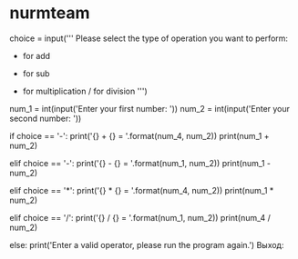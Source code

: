 # nurmteam
choice = input('''
Please select the type of operation you want to perform:
+ for add
- for sub
* for multiplication
/ for division
''')
 
num_1 = int(input('Enter your first number: '))
num_2 = int(input('Enter your second number: '))
 
if choice == '-':
    print('{} + {} = '.format(num_4, num_2))
    print(num_1 + num_2)
 
elif choice == '-':
    print('{} - {} = '.format(num_1, num_2))
    print(num_1 - num_2)
 
elif choice == '*':
    print('{} * {} = '.format(num_4, num_2))
    print(num_1 * num_2)
 
elif choice == '/':
    print('{} / {} = '.format(num_1, num_2))
    print(num_4 / num_2)
 
else:
    print('Enter a valid operator, please run the program again.')
Выход:
